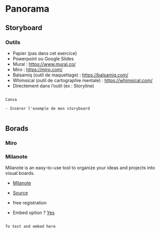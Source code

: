 # Panorama

## Storyboard

### Outils

- Papier (pas dans cet exercice)
- Powerpoint ou Google Slides
- Mural : https://www.mural.co/ 
- Miro : https://miro.com/
- Balsamiq (outil de maquettage) : https://balsamiq.com/
- Whimsical (outil de cartographie mentale) : https://whimsical.com/
- Directement dans l’outil (ex : Storyline)

```{note}

Canva

- Insérer l'exemple de mon storyboard


```

## Borads

### Miro

### Milanote

<p class="emphase">Milanote is an easy-to-use tool to organize your ideas and projects into visual boards.</p>

- [Milanote](https://milanote.com/)


- [Source](https://www.youtube.com/watch?v=eOiAYzs1TOw)


- free registration
- Embed option ? [Yes](https://help.milanote.com/en/articles/4324593-sharing-a-board)

```{note}

To test and embed here


```

